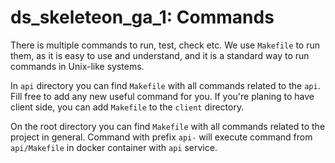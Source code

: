 # ds_skeleteon_ga_1: Commands #

There is multiple commands to run, test, check etc. 
We use `Makefile` to run them, as it is easy to use and understand, 
and it is a standard way to run commands in Unix-like systems.

In `api` directory you can find `Makefile` with all commands related to the `api`. Fill free to add any new 
useful command for you. If you're planing to have client side, you can add `Makefile` to the `client` directory.

On the root directory you can find `Makefile` with all commands related to the project in general. Command with prefix 
`api-` will execute command from `api/Makefile` in docker container with `api` service.

